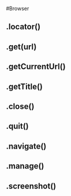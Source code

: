 #Browser
## .locator()


## .get(url)


## .getCurrentUrl()


## .getTitle()


## .close()


## .quit()


## .navigate()


## .manage()


## .screenshot()

